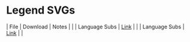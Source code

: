 
# Legend SVGs
| File | Download | Notes | |
| Language Subs | [Link](https://drive.google.com/drive/folders/193_CyQwcQ8jtNHPvIBuAqqbAcn3Mu5zG?usp=sharing) | |
| Language Subs | [Link](https://drive.google.com/drive/folders/193_CyQwcQ8jtNHPvIBuAqqbAcn3Mu5zG?usp=sharing) | |

